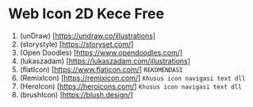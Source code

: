 # Web Icon 2D Kece Free

1. (unDraw) [https://undraw.co/illustrations]
2. (storystyle) [https://storyset.com/]
3. (Open Doodles) [https://www.opendoodles.com/]
4. (lukaszadam) [https://lukaszadam.com/illustrations]
5. (flatIcon) [https://www.flaticon.com/] ` REKOMENDASI `
6. (RemixIcon) [https://remixicon.com/] `Khusus icon navigasi text dll`
7. (HeroIcon) [https://heroicons.com/] `Khusus icon navigasi text dll`
8. (brushIcon) [https://blush.design/]
